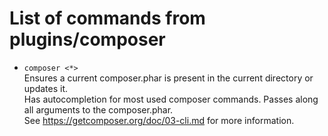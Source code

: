 # List of commands from plugins/composer #

* `composer <*>`  
  Ensures a current composer.phar is present in the current directory or updates it.  
  Has autocompletion for most used composer commands.
  Passes along all arguments to the composer.phar.  
  See https://getcomposer.org/doc/03-cli.md for more information.